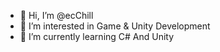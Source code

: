 - 👋 Hi, I’m @ecChill
- 👀 I’m interested in Game & Unity Development 
- 🌱 I’m currently learning C# And Unity
<!---
ecChill/ecChill is a ✨ special ✨ repository because its `README.md` (this file) appears on your GitHub profile.
You can click the Preview link to take a look at your changes.
--->

